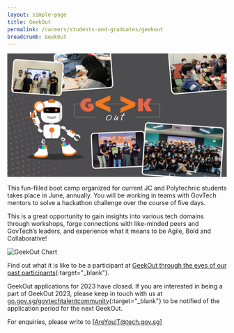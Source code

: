 ```yaml
---
layout: simple-page
title: GeekOut 
permalink: /careers/students-and-graduates/geekout
breadcrumb: GeekOut
---
```


![GeekOut Collage](/images/careers/GeekOut-collage.png)

This fun-filled boot camp organized for current JC and Polytechnic students takes place in June, annually. You will be working in teams with GovTech mentors to solve a hackathon challenge over the course of five days.

This is a great opportunity to gain insights into various tech domains through workshops, forge connections with like-minded peers and GovTech’s leaders, and experience what it means to be Agile, Bold and Collaborative!

![GeekOut Chart](/images/careers/GeekOut_Infographic_small.png)

Find out what it is like to be a participant at [GeekOut through the eyes of our past participants](https://medium.com/ytpo-govtech/tagged/geekout){:target="_blank"}.

GeekOut applications for 2023 have closed. If you are interested in being a part of GeekOut 2023, please keep in touch with us at [go.gov.sg/govtechtalentcommunity](go.gov.sg/govtechtalentcommunity){:target="_blank"} to be notified of the application period for the next GeekOut.

For enquiries, please write to [AreYouIT@tech.gov.sg] 

